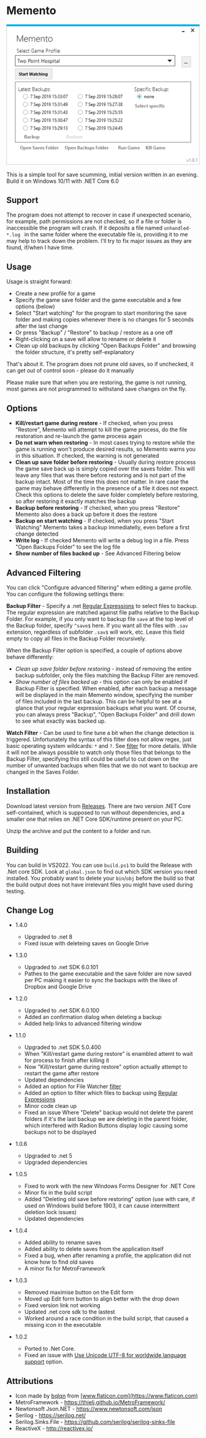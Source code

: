 # Memento

![Main UI](Images/main01.png)

This is a simple tool for save scumming, initial version written in an evening. Build it on Windows 10/11 with .NET Core 6.0

## Support

The program does not attempt to recover in case if unexpected scenario, for example, path permissions are not checked, so if a file or folder is inaccessible the program will crash. 
If it deposits a file named `unhandled-*.log ` in the same folder where the executable file is, providing it to me may help to track down the problem. I'll try to fix major issues as they are found, if/when I have time.

## Usage

Usage is straight forward:

- Create a new profile for a game
- Specify the game save folder and the game executable and a few options (below)
- Select "Start watching" for the program to start monitoring the save folder and making copies whenever there is no changes for 5 seconds after the last change
- Or press "Backup" / "Restore" to backup / restore as a one off
- Right-clicking on a save will allow to rename or delete it
- Clean up old backups by clicking "Open Backups Folder" and browsing the folder structure, it's pretty self-explanatory

That's about it. The program does not prune old saves, so if unchecked, it can get out of control soon - please do it manually

Please make sure that when you are restoring, the game is not running, most games are not programmed to withstand save changes on the fly.

## Options

- **Kill/restart game during restore** - If checked, when you press "Restore", Memento will attempt to kill the game process, do the file restoration and re-launch the game process again
- **Do not warn when restoring** - In most cases trying to restore while the game is running won't produce desired results, so Memento warns you in this situation. If checked, the warning is not generated
- **Clean up save folder before restoring** - Usually during restore process the game save back up is simply copied over the saves folder. This will leave any files that was there before restoring and is not part of the backup intact. Most of the time this does not matter. In rare case the game may behave differently in the presence of a file it does not expect. Check this options to delete the save folder completely before restoring, so after restoring it exactly matches the backup
- **Backup before restoring** - If checked, when you press "Restore" Memento also does a back up before it does the restore
- **Backup on start watching** - If checked, when you press "Start Watching" Memento takes a backup immediatelly, even before a first change detected
- **Write log** - If checked Memento will write a debug log in a file. Press "Open Backups Folder" to see the log file
- **Show number of files backed up** - See Advanced Filtering below

## Advanced Filtering

You can click "Configure advanced filtering" when editing a game profile. You can configure the following settings there:

**Backup Filter** - Specify a .net [Regular Expressions](https://docs.microsoft.com/en-us/dotnet/standard/base-types/regular-expression-language-quick-reference) to select files to backup. The regular expression are matched against file paths relative to the Backup Folder. For example, if you only want to backup file `save` at the top level of the Backup folder, specify `^save$` here. If you want all the files with `.sav` extension, regardless of subfolder `.sav$` will work, etc. Leave this field empty to copy all files in the Backup Folder recursively.

When the Backup Filter option is specified, a couple of options above behave differently:

- *Clean up save folder before restoring* - instead of removing the entire backup subfolder, only the files matching the Backup Filter are removed.
- *Show number of files backed up* - this option can only be enabled if Backup Filter is specified. When enabled, after each backup a message will be displayed in the main Memento window, specifying the number of files included in the last backup. This can be helpful to see at a glance that your regular expression backups what you want. Of course, you can always press "Backup", "Open Backups Folder" and drill down to see what exactly was backed up.

**Watch Filter** - Can be used to fine tune a bit when the change detection is triggered. Unfortunately the syntax of this filter does not allow regex, just basic operating system wildcards: `*` and `?`. See [filter](https://docs.microsoft.com/en-us/dotnet/api/system.io.filesystemwatcher.filter) for more details. While it will not be always possible to watch only those files that belongs to the Backup Filter, specifying this still could be useful to cut down on the number of unwanted backups when files that we do not want to backup are changed in the Saves Folder.

## Installation

Download latest version from [Releases](https://github.com/AndrewSav/Memento/releases). There are two version .NET Core self-contained, which is supposed to run without dependencies, and a smaller one that relies on .NET Core SDK/runtime present on your PC. 

Unzip the archive and put the content to a folder and run.

## Building

You can build in VS2022. You can use `build.ps1` to build the Release with .Net core SDK. Look at `global.json` to find out which SDK version you need installed. You probably want to delete your `bin`/`obj` before the build so that the build output does not have irrelevant files you might have used during testing.

## Change Log

* 1.4.0

  * Upgraded to .net 8
  * Fixed issue with deleteing saves on Google Drive

* 1.3.0

  * Upgraded to .net SDK 6.0.101
  * Pathes to the game executable and the save folder are now saved per PC making it easier to sync the backups with the likes of Dropbox and Google Drive

* 1.2.0

  * Upgraded to .net SDK 6.0.100
  * Added an confirmation dialog when deleting a backup
  * Added help links to advanced filtering window

* 1.1.0

  * Upgraded to .net SDK 5.0.400
  * When "Kill/restart game during restore" is enambled attemt to wait for process to finish after killing it
  * Now "Kill/restart game during restore" option actually attempt to restart the game after restore
  * Updated dependencies
  * Added an option for File Watcher [filter](https://docs.microsoft.com/en-us/dotnet/api/system.io.filesystemwatcher.filter)
  * Added an option to filter which files to backup using [Regular Expressions](https://docs.microsoft.com/en-us/dotnet/standard/base-types/regular-expression-language-quick-reference)
  * Minor code clean up
  * Fixed an issue Where "Delete" backup would not delete the parent folders if it's the last backup we are deleting in the parent folder, which interfered with Radion Buttons display logic causing some backups not to be displayed

* 1.0.6

  * Upgraded to .net 5
  * Upgraded dependencies

* 1.0.5

  * Fixed to work with the new Windows Forms Designer for .NET Core
  * Minor fix in the build script
  * Added "Deleting old save before restoring" option (use with care, if used on Windows build before 1903, it can cause intermittent deletion lock issues)
  * Updated dependencies

* 1.0.4

  * Added ability to rename saves
  * Added ability to delete saves from the application itself
  * Fixed a bug, when after renaming a profile, the application did not know how to find old saves
  * A minor fix for MetroFramework

* 1.0.3

  * Removed maximise button on the Edit form
  * Moved up Edit form button to align better with the drop down
  * Fixed version link not working
  * Updated .net core sdk to the lastest
  * Worked around a race condition in the build script, that caused a missing icon in the executable

* 1.0.2

  * Ported to .Net Core. 
  * Fixed an issue with [Use Unicode UTF-8 for worldwide language support](https://stackoverflow.com/questions/56419639/what-does-beta-use-unicode-utf-8-for-worldwide-language-support-actually-do) option.
  

## Attributions

* Icon made by [bqlqn](https://www.flaticon.com/authors/bqlqn) from [www.flaticon.com](https://www.flaticon.com)
* MetroFramework - https://thielj.github.io/MetroFramework/
* Newtonsoft Json.NET - https://www.newtonsoft.com/json
* Serilog - https://serilog.net/
* Serilog.Sinks.File -  https://github.com/serilog/serilog-sinks-file
* ReactiveX - http://reactivex.io/
